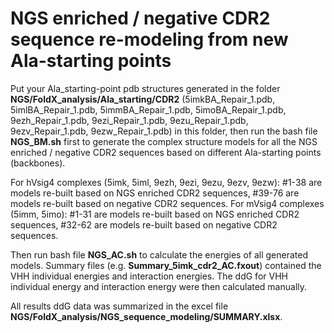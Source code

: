# NGS enriched / negative CDR2 sequence re-modeling from new Ala-starting points

Put your Ala_starting-point pdb structures generated in the folder **NGS/FoldX_analysis/Ala_starting/CDR2** (5imkBA_Repair_1.pdb, 5imlBA_Repair_1.pdb, 5immBA_Repair_1.pdb, 5imoBA_Repair_1.pdb, 9ezh_Repair_1.pdb, 9ezi_Repair_1.pdb, 9ezu_Repair_1.pdb, 9ezv_Repair_1.pdb, 9ezw_Repair_1.pdb) in this folder, then run the bash file **NGS_BM.sh** first to generate the complex structure models for all the NGS enriched / negative CDR2 sequences based on different Ala-starting points (backbones). 

For hVsig4 complexes (5imk, 5iml, 9ezh, 9ezi, 9ezu, 9ezv, 9ezw): #1-38 are models re-built based on NGS enriched CDR2 sequences, #39-76 are models re-built based on negative CDR2 sequences.
For mVsig4 complexes (5imm, 5imo): #1-31 are models re-built based on NGS enriched CDR2 sequences, #32-62 are models re-built based on negative CDR2 sequences.

Then run bash file **NGS_AC.sh** to calculate the energies of all generated models. Summary files (e.g. **Summary_5imk_cdr2_AC.fxout**) contained the VHH individual energies and interaction energies. The ddG for VHH individual energy and interaction energy were then calculated manually. 

All results ddG data was summarized in the excel file **NGS/FoldX_analysis/NGS_sequence_modeling/SUMMARY.xlsx**.
